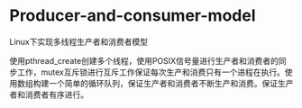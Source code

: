 # Producer-and-consumer-model
Linux下实现多线程生产者和消费者模型

使用pthread_create创建多个线程，使用POSIX信号量进行生产者和消费者的同步工作，mutex互斥锁进行互斥工作保证每次生产和消费只有一个进程在执行。使用数组构建一个简单的循环队列，保证生产者和消费者不断生产和消费。保证生产者和消费者有序进行。
